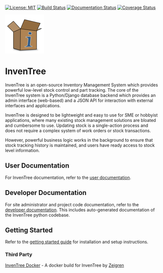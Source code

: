 [![License: MIT](https://img.shields.io/badge/License-MIT-yellow.svg)](https://opensource.org/licenses/MIT) [![Build Status](https://travis-ci.org/inventree/InvenTree.svg?branch=master)](https://travis-ci.org/inventree/InvenTree) [![Documentation Status](https://readthedocs.org/projects/inventree/badge/?version=latest)](https://inventree.readthedocs.io/en/latest/?badge=latest) [![Coverage Status](https://coveralls.io/repos/github/inventree/InvenTree/badge.svg)](https://coveralls.io/github/inventree/InvenTree)

<img src="images/logo/inventree.png" alt="InvenTree" width="128"/>

# InvenTree
InvenTree is an open-source Inventory Management System which provides powerful low-level stock control and part tracking. The core of the InvenTree system is a Python/Django database backend which provides an admin interface (web-based) and a JSON API for interaction with external interfaces and applications.

InvenTree is designed to be lightweight and easy to use for SME or hobbyist applications, where many existing stock management solutions are bloated and cumbersome to use. Updating stock is a single-action process and does not require a complex system of work orders or stock transactions. 

However, powerful business logic works in the background to ensure that stock tracking history is maintained, and users have ready access to stock level information.

## User Documentation

For InvenTree documentation, refer to the [user documentation](https://inventree.github.io).

## Developer Documentation

For site administrator and project code documentation, refer to the [developer documentation](http://inventree.readthedocs.io/en/latest/). This includes auto-generated documentation of the InvenTree python codebase.

## Getting Started

Refer to the [getting started guide](https://inventree.readthedocs.io/en/latest/start.html) for installation and setup instructions.

### Third Party

[InvenTree Docker](https://github.com/Zeigren/inventree-docker) - A docker build for InvenTree by [Zeigren](https://github.com/Zeigren)
